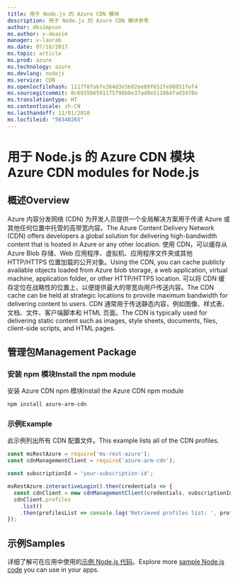 ```yaml
---
title: 用于 Node.js 的 Azure CDN 模块
description: 用于 Node.js 的 Azure CDN 模块参考
author: dksimpson
ms.author: v-deasim
manager: v-laurab
ms.date: 07/18/2017
ms.topic: article
ms.prod: azure
ms.technology: azure
ms.devlang: nodejs
ms.service: CDN
ms.openlocfilehash: 1117f8fabfe364d3e5602ee89f652fe98851fef4
ms.sourcegitcommit: 8c6935b6591175798b8e37ad0e511864fad3478e
ms.translationtype: HT
ms.contentlocale: zh-CN
ms.lasthandoff: 11/01/2018
ms.locfileid: "50340265"
---
```

# <a name="azure-cdn-modules-for-nodejs"></a><span data-ttu-id="eaf08-103">用于 Node.js 的 Azure CDN 模块</span><span class="sxs-lookup"><span data-stu-id="eaf08-103">Azure CDN modules for Node.js</span></span>

## <a name="overview"></a><span data-ttu-id="eaf08-104">概述</span><span class="sxs-lookup"><span data-stu-id="eaf08-104">Overview</span></span>

<span data-ttu-id="eaf08-105">Azure 内容分发网络 (CDN) 为开发人员提供一个全局解决方案用于传递 Azure 或其他任何位置中托管的高带宽内容。</span><span class="sxs-lookup"><span data-stu-id="eaf08-105">The Azure Content Delivery Network (CDN) offers developers a global solution for delivering high-bandwidth content that is hosted in Azure or any other location.</span></span> <span data-ttu-id="eaf08-106">使用 CDN，可以缓存从 Azure Blob 存储、Web 应用程序、虚拟机、应用程序文件夹或其他 HTTP/HTTPS 位置加载的公开对象。</span><span class="sxs-lookup"><span data-stu-id="eaf08-106">Using the CDN, you can cache publicly available objects loaded from Azure blob storage, a web application, virtual machine, application folder, or other HTTP/HTTPS location.</span></span> <span data-ttu-id="eaf08-107">可以将 CDN 缓存定位在战略性的位置上，以便提供最大的带宽向用户传送内容。</span><span class="sxs-lookup"><span data-stu-id="eaf08-107">The CDN cache can be held at strategic locations to provide maximum bandwidth for delivering content to users.</span></span> <span data-ttu-id="eaf08-108">CDN 通常用于传送静态内容，例如图像、样式表、文档、文件、客户端脚本和 HTML 页面。</span><span class="sxs-lookup"><span data-stu-id="eaf08-108">The CDN is typically used for delivering static content such as images, style sheets, documents, files, client-side scripts, and HTML pages.</span></span>

## <a name="management-package"></a><span data-ttu-id="eaf08-109">管理包</span><span class="sxs-lookup"><span data-stu-id="eaf08-109">Management Package</span></span>

### <a name="install-the-npm-module"></a><span data-ttu-id="eaf08-110">安装 npm 模块</span><span class="sxs-lookup"><span data-stu-id="eaf08-110">Install the npm module</span></span>

<span data-ttu-id="eaf08-111">安装 Azure CDN npm 模块</span><span class="sxs-lookup"><span data-stu-id="eaf08-111">Install the Azure CDN npm module</span></span>

```bash
npm install azure-arm-cdn
```

### <a name="example"></a><span data-ttu-id="eaf08-112">示例</span><span class="sxs-lookup"><span data-stu-id="eaf08-112">Example</span></span>

<span data-ttu-id="eaf08-113">此示例列出所有 CDN 配置文件。</span><span class="sxs-lookup"><span data-stu-id="eaf08-113">This example lists all of the CDN profiles.</span></span>

```javascript
const msRestAzure = require('ms-rest-azure');
const cdnManagementClient = require('azure-arm-cdn');

const subscriptionId = 'your-subscription-id';

msRestAzure.interactiveLogin().then(credentials => {
  const cdnClient = new cdnManagementClient(credentials, subscriptionId);
  cdnClient.profiles
    .list()
    .then(profilesList => console.log('Retrieved profiles list: ', profilesList));
});
```

## <a name="samples"></a><span data-ttu-id="eaf08-114">示例</span><span class="sxs-lookup"><span data-stu-id="eaf08-114">Samples</span></span>

<span data-ttu-id="eaf08-115">详细了解可在应用中使用的[示例 Node.js 代码](https://azure.microsoft.com/resources/samples/?platform=nodejs)。</span><span class="sxs-lookup"><span data-stu-id="eaf08-115">Explore more [sample Node.js code](https://azure.microsoft.com/resources/samples/?platform=nodejs) you can use in your apps.</span></span>
